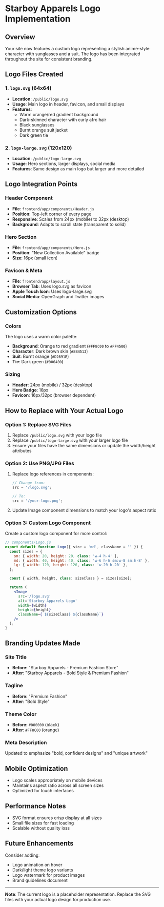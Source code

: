 # Starboy Apparels Logo Implementation

## Overview

Your site now features a custom logo representing a stylish anime-style character with sunglasses and a suit. The logo has been integrated throughout the site for consistent branding.

## Logo Files Created

### 1. `logo.svg` (64x64)

- **Location**: `/public/logo.svg`
- **Usage**: Main logo in header, favicon, and small displays
- **Features**:
  - Warm orange/red gradient background
  - Dark-skinned character with curly afro hair
  - Black sunglasses
  - Burnt orange suit jacket
  - Dark green tie

### 2. `logo-large.svg` (120x120)

- **Location**: `/public/logo-large.svg`
- **Usage**: Hero sections, larger displays, social media
- **Features**: Same design as main logo but larger and more detailed

## Logo Integration Points

### Header Component

- **File**: `frontend/app/components/Header.js`
- **Position**: Top-left corner of every page
- **Responsive**: Scales from 24px (mobile) to 32px (desktop)
- **Background**: Adapts to scroll state (transparent to solid)

### Hero Section

- **File**: `frontend/app/components/Hero.js`
- **Position**: "New Collection Available" badge
- **Size**: 16px (small icon)

### Favicon & Meta

- **File**: `frontend/app/layout.js`
- **Browser Tab**: Uses logo.svg as favicon
- **Apple Touch Icon**: Uses logo-large.svg
- **Social Media**: OpenGraph and Twitter images

## Customization Options

### Colors

The logo uses a warm color palette:

- **Background**: Orange to red gradient (`#FF8C00` to `#FF4500`)
- **Character**: Dark brown skin (`#8B4513`)
- **Suit**: Burnt orange (`#D2691E`)
- **Tie**: Dark green (`#006400`)

### Sizing

- **Header**: 24px (mobile) / 32px (desktop)
- **Hero Badge**: 16px
- **Favicon**: 16px/32px (browser dependent)

## How to Replace with Your Actual Logo

### Option 1: Replace SVG Files

1. Replace `/public/logo.svg` with your logo file
2. Replace `/public/logo-large.svg` with your larger logo file
3. Ensure your files have the same dimensions or update the width/height attributes

### Option 2: Use PNG/JPG Files

1. Replace logo references in components:

   ```jsx
   // Change from:
   src = '/logo.svg';

   // To:
   src = '/your-logo.png';
   ```

2. Update Image component dimensions to match your logo's aspect ratio

### Option 3: Custom Logo Component

Create a custom logo component for more control:

```jsx
// components/Logo.js
export default function Logo({ size = 'md', className = '' }) {
  const sizes = {
    sm: { width: 20, height: 20, class: 'w-4 h-4' },
    md: { width: 40, height: 40, class: 'w-6 h-6 sm:w-8 sm:h-8' },
    lg: { width: 120, height: 120, class: 'w-20 h-20' },
  };

  const { width, height, class: sizeClass } = sizes[size];

  return (
    <Image
      src='/logo.svg'
      alt='Starboy Apparels Logo'
      width={width}
      height={height}
      className={`${sizeClass} ${className}`}
    />
  );
}
```

## Branding Updates Made

### Site Title

- **Before**: "Starboy Apparels - Premium Fashion Store"
- **After**: "Starboy Apparels - Bold Style & Premium Fashion"

### Tagline

- **Before**: "Premium Fashion"
- **After**: "Bold Style"

### Theme Color

- **Before**: `#000000` (black)
- **After**: `#FF8C00` (orange)

### Meta Description

Updated to emphasize "bold, confident designs" and "unique artwork"

## Mobile Optimization

- Logo scales appropriately on mobile devices
- Maintains aspect ratio across all screen sizes
- Optimized for touch interfaces

## Performance Notes

- SVG format ensures crisp display at all sizes
- Small file sizes for fast loading
- Scalable without quality loss

## Future Enhancements

Consider adding:

- Logo animation on hover
- Dark/light theme logo variants
- Logo watermark for product images
- Brand guidelines document

---

**Note**: The current logo is a placeholder representation. Replace the SVG files with your actual logo design for production use.
